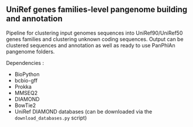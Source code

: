 ## UniRef genes families-level pangenome building and annotation

Pipeline for clustering input genomes sequences into UniRef90/UniRef50 genes families and clustering unknown coding sequences.
Output can be clustered sequences and annotation as well as ready to use PanPhlAn pangenome folders.


Dependencies :

* BioPython
* bcbio-gff
* Prokka
* MMSEQ2
* DIAMOND
* BowTie2
* UniRef DIAMOND databases (can be downloaded via the `download_databases.py` script)


